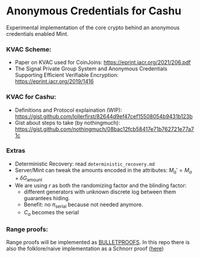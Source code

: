 # Anonymous Credentials for Cashu

Experimental implementation of the core crypto behind an anonymous credentials enabled Mint.

### KVAC Scheme:
* Paper on KVAC used for CoinJoins: https://eprint.iacr.org/2021/206.pdf
* The Signal Private Group System and Anonymous Credentials Supporting Efficient Verifiable Encryption: https://eprint.iacr.org/2019/1416

### KVAC for Cashu:
* Definitions and Protocol explaination (WIP): https://gist.github.com/lollerfirst/82644d9ef47cef15508054b9431b123b
* Gist about steps to take (by nothingmuch): https://gist.github.com/nothingmuch/08bac12fcb58417e71b762721e77a71c

### Extras
* Deterministic Recovery: read `deterministic_recovery.md`
* Server/Mint can tweak the amounts encoded in the attributes: $M_a' = M_a + \delta G_\text{amount}$
* We are using $r$ as both the randomizing factor and the blinding factor:
  - different generators with unknown discrete log between them guarantees hiding.
  - Benefit: no $\pi_\text{serial}$ because not needed anymore.
  - $C_a$ becomes the serial

### Range proofs:
Range proofs will be implemented as [BULLETPROOFS](https://eprint.iacr.org/2017/1066.pdf).
In this repo there is also the folklore/naive implementation as a Schnorr proof ([here](https://github.com/lollerfirst/cashu-kvac/blob/14024615471e3d6cb328bade1db0db3e6d67fd38/src/kvac.py#L679))
